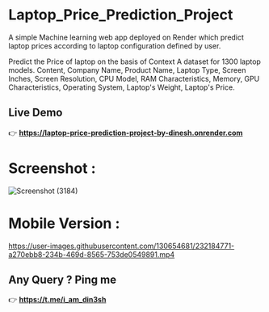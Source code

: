 # Laptop_Price_Prediction_Project

A simple Machine learning web app deployed on Render which predict laptop prices according to laptop configuration defined by user.

Predict the Price of laptop on the basis of Context A dataset for 1300 laptop models. Content, Company Name, Product Name, Laptop Type, Screen Inches, Screen Resolution, CPU Model, RAM Characteristics, Memory, GPU Characteristics, Operating System, Laptop's Weight, Laptop's Price.

## Live Demo
👉 **https://laptop-price-prediction-project-by-dinesh.onrender.com**

# Screenshot :

![Screenshot (3184)](https://user-images.githubusercontent.com/130654681/232124593-7dacb84c-8842-4a3a-a371-4d98e4b91244.png)

# Mobile Version :



https://user-images.githubusercontent.com/130654681/232184771-a270ebb8-234b-469d-8565-753de0549891.mp4



## Any Query ? Ping me
👉 **https://t.me/i_am_din3sh**


